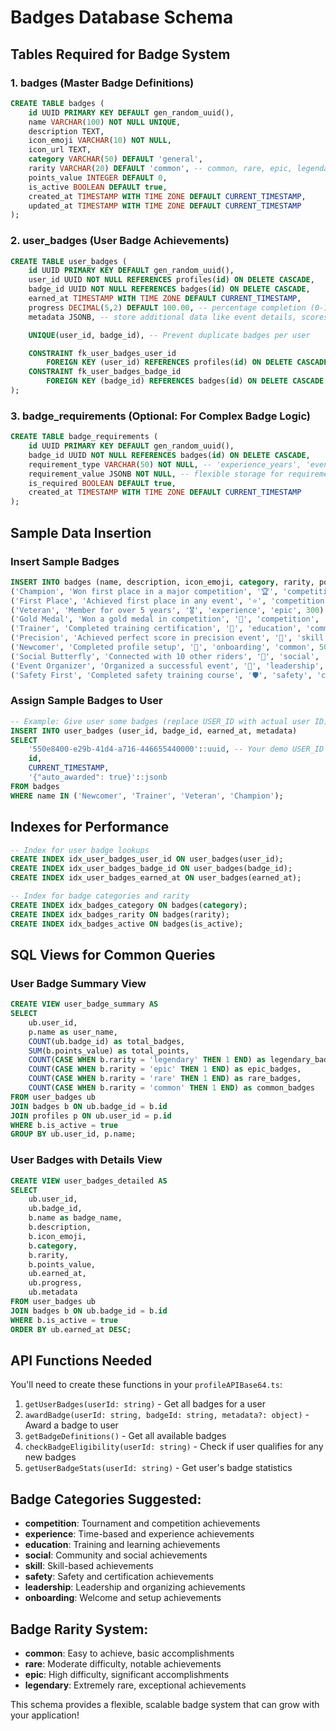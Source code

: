 # Badges Database Schema

## Tables Required for Badge System

### 1. badges (Master Badge Definitions)

```sql
CREATE TABLE badges (
    id UUID PRIMARY KEY DEFAULT gen_random_uuid(),
    name VARCHAR(100) NOT NULL UNIQUE,
    description TEXT,
    icon_emoji VARCHAR(10) NOT NULL,
    icon_url TEXT,
    category VARCHAR(50) DEFAULT 'general',
    rarity VARCHAR(20) DEFAULT 'common', -- common, rare, epic, legendary
    points_value INTEGER DEFAULT 0,
    is_active BOOLEAN DEFAULT true,
    created_at TIMESTAMP WITH TIME ZONE DEFAULT CURRENT_TIMESTAMP,
    updated_at TIMESTAMP WITH TIME ZONE DEFAULT CURRENT_TIMESTAMP
);
```

### 2. user_badges (User Badge Achievements)

```sql
CREATE TABLE user_badges (
    id UUID PRIMARY KEY DEFAULT gen_random_uuid(),
    user_id UUID NOT NULL REFERENCES profiles(id) ON DELETE CASCADE,
    badge_id UUID NOT NULL REFERENCES badges(id) ON DELETE CASCADE,
    earned_at TIMESTAMP WITH TIME ZONE DEFAULT CURRENT_TIMESTAMP,
    progress DECIMAL(5,2) DEFAULT 100.00, -- percentage completion (0-100)
    metadata JSONB, -- store additional data like event details, scores, etc.

    UNIQUE(user_id, badge_id), -- Prevent duplicate badges per user

    CONSTRAINT fk_user_badges_user_id
        FOREIGN KEY (user_id) REFERENCES profiles(id) ON DELETE CASCADE,
    CONSTRAINT fk_user_badges_badge_id
        FOREIGN KEY (badge_id) REFERENCES badges(id) ON DELETE CASCADE
);
```

### 3. badge_requirements (Optional: For Complex Badge Logic)

```sql
CREATE TABLE badge_requirements (
    id UUID PRIMARY KEY DEFAULT gen_random_uuid(),
    badge_id UUID NOT NULL REFERENCES badges(id) ON DELETE CASCADE,
    requirement_type VARCHAR(50) NOT NULL, -- 'experience_years', 'events_won', 'profile_complete', etc.
    requirement_value JSONB NOT NULL, -- flexible storage for requirement details
    is_required BOOLEAN DEFAULT true,
    created_at TIMESTAMP WITH TIME ZONE DEFAULT CURRENT_TIMESTAMP
);
```

## Sample Data Insertion

### Insert Sample Badges

```sql
INSERT INTO badges (name, description, icon_emoji, category, rarity, points_value) VALUES
('Champion', 'Won first place in a major competition', '🏆', 'competition', 'legendary', 500),
('First Place', 'Achieved first place in any event', '⭐', 'competition', 'rare', 200),
('Veteran', 'Member for over 5 years', '🎖️', 'experience', 'epic', 300),
('Gold Medal', 'Won a gold medal in competition', '🥇', 'competition', 'rare', 250),
('Trainer', 'Completed training certification', '🏅', 'education', 'common', 100),
('Precision', 'Achieved perfect score in precision event', '🎯', 'skill', 'epic', 350),
('Newcomer', 'Completed profile setup', '👋', 'onboarding', 'common', 50),
('Social Butterfly', 'Connected with 10 other riders', '🦋', 'social', 'common', 75),
('Event Organizer', 'Organized a successful event', '📅', 'leadership', 'rare', 200),
('Safety First', 'Completed safety training course', '🛡️', 'safety', 'common', 100);
```

### Assign Sample Badges to User

```sql
-- Example: Give user some badges (replace USER_ID with actual user ID)
INSERT INTO user_badges (user_id, badge_id, earned_at, metadata)
SELECT
    '550e8400-e29b-41d4-a716-446655440000'::uuid, -- Your demo USER_ID
    id,
    CURRENT_TIMESTAMP,
    '{"auto_awarded": true}'::jsonb
FROM badges
WHERE name IN ('Newcomer', 'Trainer', 'Veteran', 'Champion');
```

## Indexes for Performance

```sql
-- Index for user badge lookups
CREATE INDEX idx_user_badges_user_id ON user_badges(user_id);
CREATE INDEX idx_user_badges_badge_id ON user_badges(badge_id);
CREATE INDEX idx_user_badges_earned_at ON user_badges(earned_at);

-- Index for badge categories and rarity
CREATE INDEX idx_badges_category ON badges(category);
CREATE INDEX idx_badges_rarity ON badges(rarity);
CREATE INDEX idx_badges_active ON badges(is_active);
```

## SQL Views for Common Queries

### User Badge Summary View

```sql
CREATE VIEW user_badge_summary AS
SELECT
    ub.user_id,
    p.name as user_name,
    COUNT(ub.badge_id) as total_badges,
    SUM(b.points_value) as total_points,
    COUNT(CASE WHEN b.rarity = 'legendary' THEN 1 END) as legendary_badges,
    COUNT(CASE WHEN b.rarity = 'epic' THEN 1 END) as epic_badges,
    COUNT(CASE WHEN b.rarity = 'rare' THEN 1 END) as rare_badges,
    COUNT(CASE WHEN b.rarity = 'common' THEN 1 END) as common_badges
FROM user_badges ub
JOIN badges b ON ub.badge_id = b.id
JOIN profiles p ON ub.user_id = p.id
WHERE b.is_active = true
GROUP BY ub.user_id, p.name;
```

### User Badges with Details View

```sql
CREATE VIEW user_badges_detailed AS
SELECT
    ub.user_id,
    ub.badge_id,
    b.name as badge_name,
    b.description,
    b.icon_emoji,
    b.category,
    b.rarity,
    b.points_value,
    ub.earned_at,
    ub.progress,
    ub.metadata
FROM user_badges ub
JOIN badges b ON ub.badge_id = b.id
WHERE b.is_active = true
ORDER BY ub.earned_at DESC;
```

## API Functions Needed

You'll need to create these functions in your `profileAPIBase64.ts`:

1. `getUserBadges(userId: string)` - Get all badges for a user
2. `awardBadge(userId: string, badgeId: string, metadata?: object)` - Award a badge to user
3. `getBadgeDefinitions()` - Get all available badges
4. `checkBadgeEligibility(userId: string)` - Check if user qualifies for any new badges
5. `getUserBadgeStats(userId: string)` - Get user's badge statistics

## Badge Categories Suggested:

- **competition**: Tournament and competition achievements
- **experience**: Time-based and experience achievements
- **education**: Training and learning achievements
- **social**: Community and social achievements
- **skill**: Skill-based achievements
- **safety**: Safety and certification achievements
- **leadership**: Leadership and organizing achievements
- **onboarding**: Welcome and setup achievements

## Badge Rarity System:

- **common**: Easy to achieve, basic accomplishments
- **rare**: Moderate difficulty, notable achievements
- **epic**: High difficulty, significant accomplishments
- **legendary**: Extremely rare, exceptional achievements

This schema provides a flexible, scalable badge system that can grow with your application!
